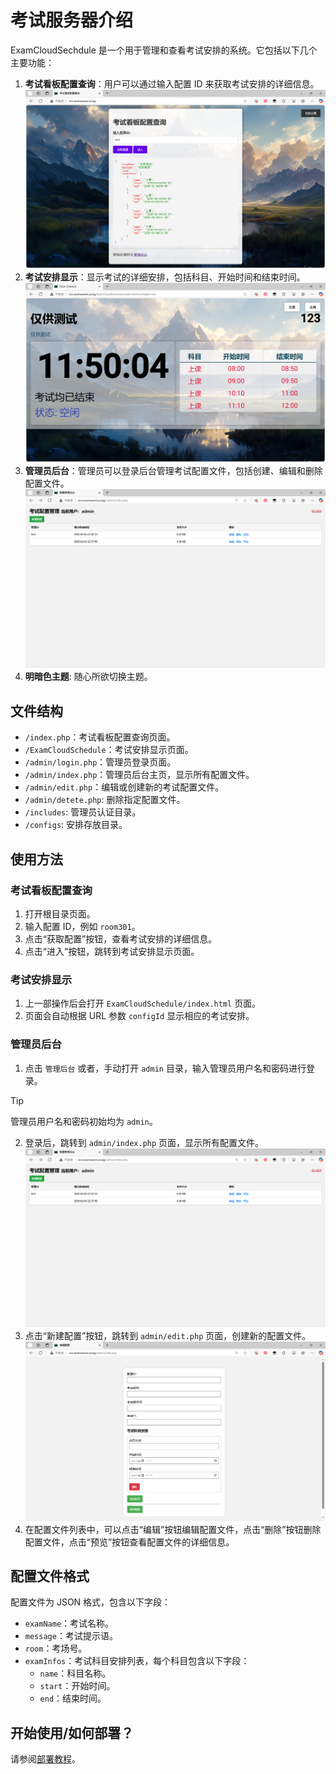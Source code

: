 # 考试服务器介绍

ExamCloudSechdule 是一个用于管理和查看考试安排的系统。它包括以下几个主要功能：

1. **考试看板配置查询**：用户可以通过输入配置 ID 来获取考试安排的详细信息。
![ec-query.png](../images/ec-query.png)
2. **考试安排显示**：显示考试的详细安排，包括科目、开始时间和结束时间。
![ec-exam.png](../images/ec-exam.png)
3. **管理员后台**：管理员可以登录后台管理考试配置文件，包括创建、编辑和删除配置文件。
![ec-admin.png](../images/ec-admin.png)
4. **明暗色主题**: 随心所欲切换主题。

## 文件结构

- `/index.php`：考试看板配置查询页面。
- `/ExamCloudSchedule`：考试安排显示页面。
- `/admin/login.php`：管理员登录页面。
- `/admin/index.php`：管理员后台主页，显示所有配置文件。
- `/admin/edit.php`：编辑或创建新的考试配置文件。
- `/admin/detete.php`: 删除指定配置文件。
- `/includes`: 管理员认证目录。
- `/configs`: 安排存放目录。

## 使用方法

### 考试看板配置查询

1. 打开根目录页面。
2. 输入配置 ID，例如 `room301`。
3. 点击“获取配置”按钮，查看考试安排的详细信息。
4. 点击“进入”按钮，跳转到考试安排显示页面。

### 考试安排显示

1. 上一部操作后会打开 `ExamCloudSchedule/index.html` 页面。
2. 页面会自动根据 URL 参数 `configId` 显示相应的考试安排。

### 管理员后台

1. 点击 `管理后台` 或者，手动打开 `admin` 目录，输入管理员用户名和密码进行登录。  
> [!tip]
>
> 管理员用户名和密码初始均为 `admin`。

2. 登录后，跳转到 `admin/index.php` 页面，显示所有配置文件。
![ec-admin.png](../images/ec-admin.png)
3. 点击“新建配置”按钮，跳转到 `admin/edit.php` 页面，创建新的配置文件。
![ec-add.png](../images/ec-add.png)
4. 在配置文件列表中，可以点击“编辑”按钮编辑配置文件，点击“删除”按钮删除配置文件，点击“预览”按钮查看配置文件的详细信息。

## 配置文件格式

配置文件为 JSON 格式，包含以下字段：

- `examName`：考试名称。
- `message`：考试提示语。
- `room`：考场号。
- `examInfos`：考试科目安排列表，每个科目包含以下字段：
  - `name`：科目名称。
  - `start`：开始时间。
  - `end`：结束时间。

## 开始使用/如何部署？
请参阅[部署教程](./web-deploy.md)。

